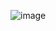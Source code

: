 ![image](https://user-images.githubusercontent.com/95205206/156991285-479dd764-01a0-4e3e-81c1-b28c8e79548b.png)
